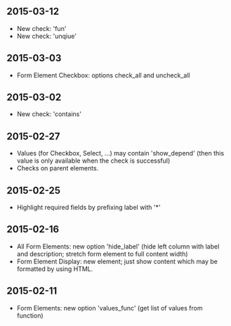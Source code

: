 2015-03-12
----------
* New check: 'fun'
* New check: 'unqiue'

2015-03-03
----------
* Form Element Checkbox: options check_all and uncheck_all

2015-03-02
----------
* New check: 'contains'

2015-02-27
----------
* Values (for Checkbox, Select, ...) may contain 'show_depend' (then this value is only available when the check is successful)
* Checks on parent elements.

2015-02-25
----------
* Highlight required fields by prefixing label with '*'

2015-02-16
----------
* All Form Elements: new option 'hide_label' (hide left column with label and description; stretch form element to full content width)
* Form Element Display: new element; just show content which may be formatted by using HTML.

2015-02-11
----------
* Form Elements: new option 'values_func' (get list of values from function)
